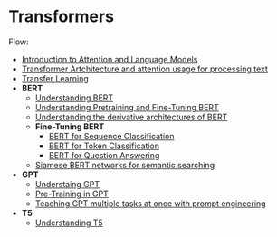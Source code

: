 # Transformers

Flow:

- [Introduction to Attention and Language Models](introduction.md)
- [Transformer Artchitecture and attention usage for processing text](how_transformers_use_attention.md)
- [Transfer Learning](transfer_learning.md)
- **BERT**
    - [Understanding BERT](bert.md)
    - [Understanding Pretraining and Fine-Tuning BERT](bert_pretrain_finetune.md)
    - [Understanding the derivative architectures of BERT](derivatives_of_BERT.md)
    - **Fine-Tuning BERT**
        - [BERT for Sequence Classification](bert_for_sequence_classification.md)
        - [BERT for Token Classification](bert_for_token_classification.md)
        - [BERT for Question Answering](bert_for_question_answer.md)
    - [Siamese BERT networks for semantic searching](Siamese_BERT_networks_for_semantic_searching.md)
- **GPT**
    - [Understaing GPT](gpt.md)
    - [Pre-Training in GPT](pretraining_gpt.md)
    - [Teaching GPT multiple tasks at once with prompt engineering](codes/gpt/teaching_gpt_multiple_tasks_with_prompt_engg.ipynb)
- **T5**
    - [Understanding T5](t5.md)